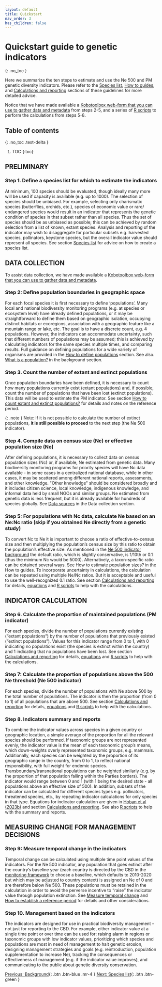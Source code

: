 ```yaml
---
layout: default
title: Quickstart
nav_order: 3
has_children: false
---
```



# Quickstart guide to genetic indicators
{: .no_toc }

Here we summarize the ten steps to estimate and use the Ne 500 and PM genetic diversity indicators. Please refer to the [Species list](https://github.com/AliciaMstt/guidelines-genetic-diversity-indicators/blob/main/docs/4_Species_list/Species_list.md#species-list), [How to guides](https://github.com/AliciaMstt/guidelines-genetic-diversity-indicators/blob/main/docs/3_Howto_guides_examples/Howto_guides_examples.md#how-to-guides--examples), and [Calculations and reporting](https://github.com/AliciaMstt/guidelines-genetic-diversity-indicators/blob/main/docs/6_Calculations_and_reporting/Calculations_and_reporting.md#calculations-and-reporting) sections of these guidelines for more detailed advice. 

Notice that we have made available a [Kobotoolbox web-form that you can use to gather data and metadata](https://ccgenetics.github.io/guidelines-genetic-diversity-indicators/docs/5_Data_collection/Web_tool.html) from steps 2-5, and a series of [R scripts](https://ccgenetics.github.io/guidelines-genetic-diversity-indicators/docs/6_Calculations_and_reporting/R_scripts.html) to perform the calculations from steps 5-8.


## Table of contents
{: .no_toc .text-delta }

1. TOC
{:toc}

## PRELIMINARY

### Step 1. Define a species list for which to estimate the indicators

At minimum, 100 species should be evaluated, though ideally many more will be used if capacity is available (e.g. up to 1000). The selection of species should be unbiased.  For example, selecting only charismatic species (butterflies, orchids, etc.), species of economic value or rare/ endangered species would result in an indicator that represents the genetic condition of species in that subset rather than all species. Thus the set of species should be as unbiased as possible; this can be achieved by random selection from a list of known, extant species. Analysis and reporting of the indicator may wish to disaggregate for particular subsets e.g. harvested species, pollinators, keystone species, but the overall indicator value should represent all species. See section [Species list](https://ccgenetics.github.io/guidelines-genetic-diversity-indicators/docs/4_Species_list/Species_list.html#species-list) for advice on how to create a species list.

## DATA COLLECTION

To assist data collection, we have made available a [Kobotoolbox web-form that you can use to gather data and metadata](https://ccgenetics.github.io/guidelines-genetic-diversity-indicators/docs/5_Data_collection/Web_tool.html).

### Step 2: Define population boundaries in geographic space

For each focal species it is first necessary to define ‘populations’. Many local and national biodiversity monitoring programs (e.g. at species or ecosystem level) have already defined populations, or it may be straightforward to define them based on geographic isolation, occupying distinct habitats or ecoregions, association with a geographic feature like a mountain range or lake, etc. The goal is to have a discrete count, e.g. 4 populations. However, the indicators can accommodate uncertainty, such that different numbers of populations may be assumed; this is achieved by calculating indicators for the same species multiple times, and comparing results. Full guidance on defining populations for a wide variety of organisms are provided in the [How to define populations](https://ccgenetics.github.io/guidelines-genetic-diversity-indicators/docs/3_Howto_guides_examples/Howto_define_populations.html#how-to-define-populations) section. See also. [What is a population?](https://ccgenetics.github.io/guidelines-genetic-diversity-indicators/docs/2_Theoretical_background/What-is-a-population.html#what-is-a-population-a-first-simple-answer) in the background section.

### Step 3. Count the number of extant and extinct populations

Once population boundaries have been defined, it is necessary to count how many populations currently exist (extant populations) and, if possible, count the number of populations that have been lost (extinct populations). This data will be used to estimate the PM indicator. See section [How to count extant and extinct populations?](https://ccgenetics.github.io/guidelines-genetic-diversity-indicators/docs/3_Howto_guides_examples/Extinct_extant_populations.html#extinct-and-extant-populations) for details and notes on the reference period.

{: .note } 
Note: If it is not possible to calculate the number of extinct populations, **it is still possible to proceed** to the next step (the Ne 500 indicator). 

### Step 4. Compile data on census size (Nc) or effective population size (Ne)

After defining populations, it is necessary to collect data on census population sizes (Nc) or, if available, Ne estimated from genetic data. Many biodiversity monitoring programs for priority species will have Nc data available - in some cases in a centralized national database, while in other cases, it may be scattered among different national reports, assessments, and other knowledge. "Other knowledge" should be considered broadly and it includes citizen science, local knowledge, indigenous knowledge, and informal data held by small NGOs and similar groups. Ne estimated from genetic data is less frequent, but it is already available for hundreds of species globally. See [Data sources](https://ccgenetics.github.io/guidelines-genetic-diversity-indicators/docs/5_Data_collection/Data_sources.html#data-sources) in the Data collection section.


### Step 5: For populations with Nc data, calculate Ne based on an Ne:Nc ratio (skip if you obtained Ne directly from a genetic study)

To convert Nc to Ne it is important to choose a ratio of effective-to-census size and then multiplying the population’s census size by this ratio to obtain the population’s effective size. As mentioned in the [Ne 500 indicator background](https://github.com/AliciaMstt/guidelines-genetic-diversity-indicators/blob/main/docs/2_Theoretical_background/Ne-500.md#ne-500-indicator) the default ratio, which is slightly conservative, is 1/10th or 0.1 (thus the minimum Nc would be 5000). Alternatively, a taxon-specific ratio can be obtained several ways. See How to estimate population sizes? in the How to guides. To incorporate uncertainty in calculations, the calculation can be repeated using multiple Ne/Nc ratios.  But it is acceptable and useful to use the well-recognized 0.1 ratio. See section [Calculations and reporting](https://github.com/AliciaMstt/guidelines-genetic-diversity-indicators/blob/main/docs/6_Calculations_and_reporting/Calculations_and_reporting.md#calculations-and-reporting) for details, [equations](https://ccgenetics.github.io/guidelines-genetic-diversity-indicators/docs/6_Calculations_and_reporting/Equations.html#equations-and-example-calculations) and [R scripts](https://ccgenetics.github.io/guidelines-genetic-diversity-indicators/docs/6_Calculations_and_reporting/R_scripts.html#r-scripts-for-calculation-and-reporting) to help with the calculations.

## INDICATOR CALCULATION

### Step 6. Calculate the proportion of maintained populations (PM indicator)

For each species, divide the number of populations currently existing (“extant populations”) by the number of populations that previously existed (“extinct populations”). Values for this indicator range from 0 to 1, with 0 indicating no populations exist (the species is extinct within the country) and 1 indicating that no populations have been lost. See section [Calculations and reporting](https://github.com/AliciaMstt/guidelines-genetic-diversity-indicators/blob/main/docs/6_Calculations_and_reporting/Calculations_and_reporting.md#calculations-and-reporting) for details, [equations](https://ccgenetics.github.io/guidelines-genetic-diversity-indicators/docs/6_Calculations_and_reporting/Equations.html#equations-and-example-calculations) and [R scripts](https://ccgenetics.github.io/guidelines-genetic-diversity-indicators/docs/6_Calculations_and_reporting/R_scripts.html#r-scripts-for-calculation-and-reporting) to help with the calculations.

### Step 7: Calculate the proportion of populations above the 500 Ne threshold (Ne 500 indicator)

For each species, divide the number of populations with Ne above 500 by the total number of populations. The indicator is then the proportion (from 0 to 1) of all populations that are above 500. See section [Calculations and reporting](https://github.com/AliciaMstt/guidelines-genetic-diversity-indicators/blob/main/docs/6_Calculations_and_reporting/Calculations_and_reporting.md#calculations-and-reporting) for details, [equations](https://ccgenetics.github.io/guidelines-genetic-diversity-indicators/docs/6_Calculations_and_reporting/Equations.html#equations-and-example-calculations) and [R scripts](https://ccgenetics.github.io/guidelines-genetic-diversity-indicators/docs/6_Calculations_and_reporting/R_scripts.html#r-scripts-for-calculation-and-reporting) to help with the calculations.

### Step 8. Indicators summary and reports
 
To combine the indicator values across species in a given country or geographic location, a simple average of the proportion for all the relevant species should be performed. If taxonomic groups are not represented evenly, the indicator value is the mean of each taxonomic group’s means, which down-weights overly represented taxonomic groups, e.g. mammals. Additionally, each species can be weighted by the proportion of its geographic range in the country, from 0 to 1, to reflect national responsibility, with full weight for endemic species. Transboundary/transnational populations can be weighted similarly (e.g. by the proportion of that population falling within the Parties borders). The indicator would range between 0 and 1 (with 1 being the desired state - all populations above an effective size of 500). In addition, subsets of the indicator can be calculated for different species types e.g. pollinators, threatened species, etc., by repeating indicator calculations for only species in that type. Equations for indicator calculation are given in [Hoban et al (2023b)](https://doi.org/10.1111/conl.12953) and section [Calculations and reporting](https://ccgenetics.github.io/guidelines-genetic-diversity-indicators/docs/6_Calculations_and_reporting/Country_ind_values.html#calculating-country-indicator-values). See also [R scripts](https://ccgenetics.github.io/guidelines-genetic-diversity-indicators/docs/6_Calculations_and_reporting/R_scripts.html#r-scripts-for-calculation-and-reporting) to help with the summary and reports.

## MEASURING CHANGE FOR MANAGEMENT DECISIONS

### Step 9: Measure temporal change in the indicators  

Temporal change can be calculated using multiple time point values of the indicators. For the Ne 500 indicator, any population that goes extinct after the country’s baseline year (each country is directed by the CBD in the [monitoring framework](https://www.cbd.int/doc/decisions/cop-15/cop-15-dec-05-en.pdf) to choose a baseline, which defaults to 2010-2020 but which may be adjusted to country context) is assigned an Ne of 0 and are therefore below Ne 500. These populations must be retained in the calculation in order to avoid the perverse incentive to “raise” the indicator value through population extinction. See [Measure temporal change](https://ccgenetics.github.io/guidelines-genetic-diversity-indicators/docs/6_Calculations_and_reporting/Temporal_change.html#measuring-temporal-change) and [How to establish a reference period](https://ccgenetics.github.io/guidelines-genetic-diversity-indicators/docs/3_Howto_guides_examples/Reference_period.html#how-to-establish-a-reference-period) for details and other considerations.

### Step 10. Management based on the indicators

The indicators are designed for use in practical biodiversity management – not just for reporting to the CBD.  For example, either indicator value at a single time point or over time can be used for: raising alarm in regions or taxonomic groups with low indicator values, prioritizing which species and populations are most in need of management to halt genetic erosion, designing management strategies and goals (e.g. reintroduction, population supplementation to increase Ne), tracking the consequences or effectiveness of management (e.g. if the indicator value improves), and communicating to the public about genetic diversity conservation. 

[Previous: Background](https://ccgenetics.github.io/guidelines-genetic-diversity-indicators/docs/2_Theoretical_background/Theoretical-background.html#background){: .btn .btn-blue .mr-4 }
[Next: Species list](https://ccgenetics.github.io/guidelines-genetic-diversity-indicators/docs/4_Species_list/Species_list.html#species-list){: .btn .btn-green }
